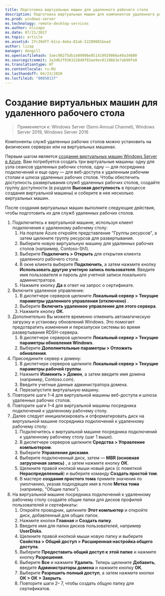 ```yaml
---
title: Подготовка виртуальных машин для удаленного рабочего стола
description: Подготовка виртуальных машин для компонентов удаленного рабочего стола
ms.prod: windows-server
ms.technology: remote-desktop-services
ms.author: elizapo
ms.date: 07/21/2017
ms.topic: article
ms.assetid: 2fc39dff-61ca-4eba-81ab-52289081bead
author: lizap
manager: dongill
ms.openlocfilehash: 5aec90275db1e09906e051419929086a40a34800
ms.sourcegitcommit: 3a3d62f938322849f81ee9ec01186b3e7ab90fe0
ms.translationtype: HT
ms.contentlocale: ru-RU
ms.lasthandoff: 04/23/2020
ms.locfileid: "80858137"
---
```

# <a name="create-virtual-machines-for-remote-desktop"></a>Создание виртуальных машин для удаленного рабочего стола

>Применяется к: Windows Server (Semi-Annual Channel), Windows Server 2019, Windows Server 2016

Компоненты служб удаленных рабочих столов можно установить на физических серверах или на виртуальных машинах. 

Первым шагом является [создание виртуальных машин Windows Server в Azure](/azure/virtual-machines/windows/quick-create-portal). Вам потребуется создать три виртуальные машины: одну для узла сеансов удаленных рабочих столов, одну — для посредника подключений и еще одну — для веб-доступа к удаленным рабочим столам и шлюза удаленных рабочих столов. Чтобы обеспечить доступность развертывания служб удаленных рабочих столов, создайте группу доступности (в разделе **Высокая доступность** в процессе создания виртуальной машины) и соберите в нее несколько виртуальных машин.
 
После создания виртуальных машин выполните следующие действия, чтобы подготовить их для служб удаленных рабочих столов.

1.  Подключитесь к виртуальной машине, используя клиент подключения к удаленному рабочему столу:  
    1.  На портале Azure откройте представление "Группы ресурсов", а затем щелкните группу ресурсов для развертывания.  
    2.  Выберите новую виртуальную машину для удаленных рабочих столов (например, Contoso-Sh1).  
    3.  Выберите **Подключить > Открыть** для открытия клиента удаленного рабочего стола.  
    4.  В окне клиента выберите **Подключить**, а затем нажмите кнопку **Использовать другую учетную запись пользователя**. Введите имя пользователя и пароль для учетной записи локального администратора.  
    5.  Нажмите кнопку **Да** в ответ на запрос о сертификате.  
2.  Включите удаленное управление:  
    1.  В диспетчере серверов щелкните **Локальный сервер > Текущие параметры удаленного управления (отключено)** .  
    2.  Выберите **Включить удаленное управление для этого сервера**.  
    3.  Нажмите кнопку **ОК**.  
3.  Дополнительно Вы можете временно отменить автоматическую загрузку и установку обновлений Windows. Это помогает предотвратить изменения и перезапуски системы во время развертывания RDSH-сервера.  
    1.  В диспетчере серверов щелкните **Локальный сервер > Текущие параметры обновления Windows**.  
    2.  Выберите **Дополнительные параметры > Отложить обновления**.   
4.  Присоедините сервер к домену:  
    1.  В диспетчере серверов щелкните **Локальный сервер > Текущие параметры рабочей группы**.  
    2.  Нажмите **Изменить > Домен**, а затем введите имя домена (например, Contoso.com).  
    3.  Введите учетные данные администратора домена.  
    4.  Перезапустите виртуальную машину.  
5.  Повторите шаги 1–4 для виртуальной машины веб-доступа и шлюза удаленных рабочих столов.  
6.  Повторите шаги 1–4 для виртуальной машины посредника подключений к удаленному рабочему столу.  
7.  Далее следует инициализировать и отформатировать диск на виртуальной машине посредника подключений к удаленному рабочему столу:  
    1.  Подключитесь к виртуальной машине посредника подключений к удаленному рабочему столу (шаг 1 выше).  
    2.  В диспетчере серверов щелкните **Средства > Управление компьютером**.  
    3.  Выберите **Управление дисками**.  
    4.  Выберите подключенный диск, затем — **MBR (основная загрузочная запись)** , а затем нажмите кнопку **ОК**.  
    5.  Щелкните правой кнопкой мыши новый диск (с пометкой **Нераспределенный**) и выберите команду **Создать простой том**.  
    6.  В мастере **создания простого тома** примите значения по умолчанию, указав подходящее имя в поле **Метка тома** (например, "Общие папки").  
8.  На виртуальной машине посредника подключений к удаленному рабочему столу создайте общие папки для дисков профилей пользователей и сертификаты:   
    1.  Откройте проводник, щелкните **Этот компьютер** и откройте диск, добавленный для общих папок.  
    2.  Нажмите кнопки **Главная** и **Создать папку**.  
    3.  Введите имя для папки дисков пользователей, например **UserDisks**.  
    4.  Щелкните правой кнопкой мыши новую папку и выберите **Свойства > Общий доступ > Расширенная настройка общего доступа**.  
    5.  Выберите **Предоставить общий доступ к этой папке** и нажмите кнопку **Разрешения**.  
    6.  Выберите **Все** и нажмите **Удалить**. Теперь щелкните **Добавить**, введите **Администраторы домена** и нажмите кнопку **ОК**.  
    7.  Выберите **Разрешить полный доступ**, а затем нажмите кнопки **ОК > ОК > Закрыть**.  
    8.  Повторите шаги 2– 7, чтобы создать общую папку для сертификатов.   


